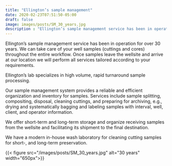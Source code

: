 ```yaml
---
title: "Ellington’s sample management"
date: 2020-02-23T07:51:50-05:00
draft: false
image: images/posts/SM_30_years.jpg
description : "Ellington’s sample management service has been in operation for over 30 years."
---
```


Ellington’s sample management service has been in operation for over 30 years. We can take care of your well samples (cuttings and cores) throughout the entire workflow. Once samples leave the wellsite and arrive at our location we will perform all services tailored according to your requirements.

Ellington’s lab specializes in high volume, rapid turnaround sample processing.

Our sample management system provides a reliable and efficient organization and inventory for samples. Services include sample splitting, compositing, disposal, cleaning cuttings, and preparing for archiving, e.g., drying and systematically bagging and labeling samples with interval, well, client, and operator information.

We offer short-term and long-term storage and organize receiving samples from the wellsite and facilitating its shipment to the final destination.

We have a modern in-house wash laboratory for cleaning cutting samples for short-, and long-term preservation.

{{< figure src="/images/posts/SM_30_years.jpg" alt="30 years" width="650px">}}
